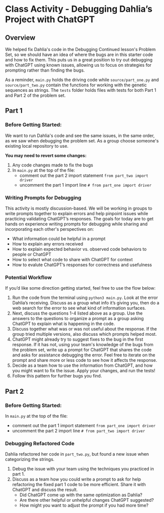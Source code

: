 # Class Activity - Debugging Dahlia’s Project with ChatGPT

## Overview 

We helped fix Dahlia's code in the Debugging Continued lesson's Problem Set, so we should have an idea of where the bugs are in this starter code and how to fix them. This puts us in a great position to try out debugging with ChatGPT using known issues, allowing us to focus on strategies for prompting rather than finding the bugs.

As a reminder, `main.py` holds the driving code while `source/part_one.py` and `source/part_two.py` contain the functions for working with the genetic sequences as strings. The `tests` folder holds files with tests for both Part 1 and Part 2 of the problem set.

## Part 1

### Before Getting Started:

We want to run Dahlia's code and see the same issues, in the same order, as we saw when debugging the problem set. As a group choose someone's existing local repository to use. 

**You may need to revert some changes:**
1. Any code changes made to fix the bugs
2. In `main.py` at the top of the file:
   - comment out the part 2 import statement `from part_two import driver`
   - uncomment the part 1 import line `# from part_one import driver`

### Writing Prompts for Debugging

This activity is mostly discussion-based. We will be working in groups to write prompts together to explain errors and help pinpoint issues while practicing validating ChatGPT’s responses. The goals for today are to get hands on experience writing prompts for debugging while sharing and incorporating each other's perspectives on:
- What information could be helpful in a prompt 
- How to explain any errors received
- How to explain expected behavior vs. observed code behaviors to people or ChatGPT 
- How to select what code to share with ChatGPT for context
- How to evalute ChatGPT’s responses for correctness and usefulness

### Potential Workflow

If you’d like some direction getting started, feel free to use the flow below:
1. Run the code from the terminal using `python3 main.py`. Look at the error Dahlia’s receiving. Discuss as a group what info it’s giving you, then do a web search for the error to see what kind of information surfaces.
2. Next, discuss the questions 1-4 listed above as a group. Use the answers to the questions to organize a prompt as a group asking ChatGPT to explain what is happening in the code. 
3. Discuss together what was or was not useful about the response. If the group tried multiple versions, also discuss which prompts helped most.  
4. ChatGPT might already try to suggest fixes to the bug in the first response. If it has not, using your team's knowledge of the bugs from the problem set, write up a prompt for ChatGPT that shares the code and asks for assistance debugging the error. Feel free to iterate on the prompt and share more or less code to see how it affects the response. 
5. Decide as a team how to use the information from ChatGPT, and how you might want to fix the issue. Apply your changes, and run the tests!
6. Follow this pattern for further bugs you find.

## Part 2

### Before Getting Started:

In `main.py` at the top of the file:
- comment out the part 1 import statement `from part_one import driver`
- uncomment the part 2 import line `# from part_two import driver`

### Debugging Refactored Code

Dahlia refactored her code in `part_two.py`, but found a new issue when categorizing the strings. 
1. Debug the issue with your team using the techniques you practiced in part 1. 
2. Discuss as a team how you could write a prompt to ask for help refactoring the fixed part 1 code to be more efficient. Share it with ChatGPT and discuss the result. 
   - Did ChatGPT come up with the same optimization as Dahlia?
   - Are there other helpful or unhelpful changes ChatGPT suggested?
   - How might you want to adjust the prompt if you had more time?